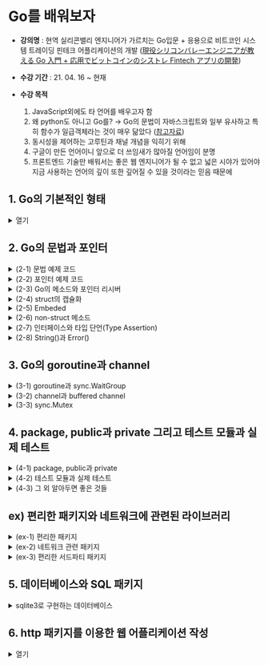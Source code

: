 # Go를 배워보자

- **강의명** : 현역 실리콘밸리 엔지니어가 가르치는 Go입문 + 응용으로 비트코인 시스템 트레이딩 핀테크 어플리케이션의 개발 ([現役シリコンバレーエンジニアが教える Go 入門 + 応用でビットコインのシストレ Fintech アプリの開発](https://www.udemy.com/course/go-fintech/))

- **수강 기간** : 21. 04. 16 ~ 현재

- **수강 목적**

  1. JavaScript외에도 타 언어를 배우고자 함
  2. 왜 python도 아니고 Go를? → Go의 문법이 자바스크립트와 일부 유사하고 특히 함수가 일급객체라는 것이 매우 닮았다 ([참고자료](https://lannex.github.io/blog/2019/Golang-for-JavaScript-developers-1/))
  3. 동시성을 제어하는 고루틴과 채널 개념을 익히기 위해
  4. 구글이 만든 언어이니 앞으로 더 쓰임새가 많아질 언어임이 분명
  5. 프론트엔드 기술만 배워서는 좋은 웹 엔지니어가 될 수 없고 넓은 시야가 있어야 지금 사용하는 언어의 깊이 또한 깊어질 수 있을 것이라는 믿음 때문에

## 1. Go의 기본적인 형태

<details>
<summary> 열기 </summary>
<div markdonw="1">

```go
package main // package 형 언어

import "fmt" // 이와 같은 import 형태임

func main() { // C나 java같은 main 함수가 있어야 함
    // 1. 변수 선언
    var i int = 1

    var {
        j int = 2
        s string = "test"
        t, f bool = true, false
    }

    xi := 1 // 축약
    xt, xf : = true, false

    // 2. 배열과 슬라이스
    var a [2]int = [2]int{10, 20} // 배열 (불가변)
    var b []int = []int{100, 200} // 슬라이스 (가변)
    n := []int{1, 2, 3, 4, 5, 6}
    fmt.printLn(n[2:4])
    k := make([]int, 3, 5) // make(형, 길이, 메모리)

    // 3. map
    m := map[string]int{"apple": 100, "banana": 200}
    v, ok := m["apple"] // 두 번째 인자로 해당 값의 유무를 판별 가능, 이 경우 100 true가 출력될 것

    // 4. 함수
    r := add(10, 20)

    conter := incrementGenerator()
    fmt.Println(counter()) // 1
    fmt.Println(counter()) // 2

}

func add(x int, y int) result int { // 매개변수들의 형과 반환형을 기입할 것
    result = x + y // 이렇게 써도 이미 result를 반환하기로 되어 있으므로 이 값을 알아서 반환
    return
}

func incrementGenerator() (func() int) {
    x := 0
    return func() int {
        x++
        return x
    }
}
// 자바스크립트에서 사용하는 spread operator로 여러개의 인자를 받을 수 있음 (아예 안 받을 수도 있음)
func sum() (params ...int) result int {
    for _, param := range params {
        result += param
    }
    return
}

```

</div>
</details>

## 2. Go의 문법과 포인터

<details>
<summary> (2-1) 문법 예제 코드 </summary>
<div markdonw="2-1">

```go
package main // package 형 언어


import "fmt"

func main() {
	num := 6
	if num%2 == 0 { // JS와는 달리 괄호 없이 조건문이 들어감
		fmt.Println("by 2")
	} else {
		fmt.Println("else")
	}

	for i := 0; i < 6; i++ { // 당연히 조건문 안에서도 형정의의 축약형을 사용할 수 있다
		if i == 3 {
			fmt.Println("continue")
			continue
		}
		if i > 5 {
			fmt.Println("break")
			break
		}
		fmt.Println(i)
	}

	l := []string{"python", "java", "go"}

	for _, v := range l { // 이 부분은 파이썬과 비슷함
		fmt.Print(v + ` `)
	}

	os := "window"
    // 스위치도 괄호만 없고 똑같지만 대신 break가 없다
	switch os {
	case "mac":
		fmt.Println("Mac!")
	case "window":
		fmt.Println("Window!")
	default:
		fmt.Println("default...")
	}

}

```

</div>
</details>

<details>
<summary> (2-2) 포인터 예제 코드 </summary>
<div markdonw="2-2">

```go
package main

import "fmt"

func one(x *int) {
	*x = 1
}

func main() {
	var n int = 100
	fmt.Println(n) // 100
	fmt.Println(&n) // 0xc000014088
	var p *int = &n
	fmt.Println(p) // 0xc000014088
	fmt.Println(*p) // 100

    one(&n)
	fmt.Println(n) // 1
	fmt.Println(&n) // 0xc000014088

    var p1 *int = new(int)
	fmt.Println(p1) // 0xc0000140a8
    fmt.Println(*p1) // 0
	var p2 *int
	fmt.Println(p2) // <nil>
    fmt.Printf("%T\n", p2) // *int

    m := make(map[string]int)
	fmt.Printf("%T\n", m)
    // fmt.Printf("%T\n", *m)
    // *m 을 보려고 하면 invalid operation: cannot indirect m (variable of type map[string]int)라고 표시된다
    // make로 생성된 자료구조는 포인터가 존재하지 않음
}
```

- struct 예제

```go
package main

import (
	"fmt"
)

type Vertex struct {
	X int
	Y int
	S string
}

func main() {
	v := Vertex{X: 1, Y: 2}
	fmt.Println(v) // {1 2 }

	v.X = 100
	fmt.Println(v.X, v.Y) // 100 2

	v2 := Vertex{X: 1}
	fmt.Println(v2) // {1 0 }

	v3 := Vertex{1, 2, "test"}
	fmt.Println(v3) // {1 2 test}

	v4 := Vertex{}
	fmt.Printf("%T %v\n", v4, v4) // main.Vertex {0 0 }

	var v5 Vertex
	fmt.Printf("%T %v\n", v5, v5) // main.Vertex {0 0 }

	v6 := new(Vertex)
	fmt.Printf("%T %v\n", v6, v6) // *main.Vertex &{0 0 }

	v7 := &Vertex{}
	fmt.Printf("%T %v\n", v7, v7) //*main.Vertex &{0 0 }
}

```

</div>
</details>

<details>
<summary> (2-3) Go의 메소드와 포인터 리시버</summary>
<div markdonw="2-3">

```go
package main

import "fmt"

type Vertex struct {
	X, Y int
}

// Vertex형의 v라는 변수에 Area()를 연결 (Go 메소드)
func (v Vertex) Area() int {
	return v.X * v.Y
}

// Vertex의 주소 내에서 직접 조작 (포인터 리시버)
func (v *Vertex) Scale(i int) {
	v.X = v.X * i
	v.Y = v.Y * i
}

func Area(v Vertex) int {
	return v.X * v.Y
}

func main() {
	v := Vertex{3, 4}
	fmt.Println(Area(v))  // 12
	fmt.Println(v.Area()) // 12

	v.Scale(10)
	fmt.Println(v.Area()) // 1200
}

```

</div>
</details>

<details>
<summary> (2-4) struct의 캡슐화</summary>
<div markdonw="2-4">

```go
package main

import "fmt"

// 소문자로 작성하면 private의 효과를 갖는다
type Vertex struct {
	x, y int
}

func (v Vertex) Area() int {
	return v.x * v.y
}

func (v *Vertex) Scale(i int) {
	v.x = v.x * i
	v.y = v.y * i
}

func Area(v Vertex) int {
	return v.x * v.y
}

// x, y를 받는 New함수(New는 디자인패턴)를 만들어 Vertex의 포인터를 리턴하도록 함
// 이 때, 리턴하는 것은 Vertex{x, y}로 만들어진 struct의 주소
func New(x, y int) *Vertex {
	return &Vertex{x, y}
}

func main() {
	v := New(3, 4)
	v.Scale(10)
	fmt.Println(v.Area()) // 1200
}

```

</div>
</details>

<details>
<summary> (2-5) Embeded </summary>
<div markdonw="2-5">

```go
package main

import "fmt"

type Vertex struct {
	x, y int
}

func (v Vertex) Area() int {
	return v.x * v.y
}

func (v *Vertex) Scale(i int) {
	v.x = v.x * i
	v.y = v.y * i
}

type Vertex3D struct {
	Vertex // super() 같은 효과
	z      int
}

func (v Vertex3D) Area3D() int {
	return v.x * v.y * v.z
}

func (v *Vertex3D) Scale3D(i int) {
	v.x = v.x * i
	v.y = v.y * i
	v.z = v.z * i
}

func New(x, y, z int) *Vertex3D {
	return &Vertex3D{Vertex{x, y}, z}
}

func main() {
	v := New(3, 4, 5)
	v.Scale3D(10)
	fmt.Println(v.Area3D()) // 30 * 40 * 50 = 60000
}
```

</div>
</details>

<details>
<summary> (2-6) non-struct 메소드 </summary>
<div markdonw="2-6">

```go
package main

import "fmt"

type MyInt int

func (i MyInt) Double() int {
	fmt.Printf("%T %v\n", i, i) // main.MyInt 10
	fmt.Printf("%T %v\n", 1, 1) // int 1
	return int(i * 2)
}

func main() {
	myInt := MyInt(10)
	fmt.Println(myInt.Double()) // 20
}
```

</div>
</details>

<details>
<summary> (2-7) 인터페이스와 타입 단언(Type Assertion) </summary>
<div markdonw="2-7">

```go
// package main

import "fmt"

type Human interface {
	Say()
}

type Person struct {
	Name string
}

func (p *Person) Say() {
	p.Name = "Mr." + p.Name
	fmt.Println(p.Name)
}

func main() {
	var mike Human = &Person{"Mike"}
	mike.Say()
}

/* -------------------------------- */

package main

import "fmt"

func do(i interface{}) {
	switch v := i.(type) { // switch-type문
	case int:
		fmt.Println(v * 2)
	case string:
		fmt.Println(v + "!")
	default:
		fmt.Printf("I don't knwo %T\n", v)
	}
}

func main() {
	var i interface{} = 10 // i는 int형이 아닌 인터페이스임
	do(i)                  // 20
	do("Mike")             // Mike!
	do(true)               // I don't knwo bool
}
```

</div>
</details>

<details>
<summary> (2-8) String()과 Error() </summary>
<div markdonw="2-8">

```go
package main

import "fmt"

type Person struct {
	Name string
	Age  int
}

// fmt에 있는 String()을 오버로딩 한 것
func (p Person) String() string {
	return fmt.Sprintf("My name is %v", p.Name)
}

func main() {
	mike := Person{"Mike", 22}
	fmt.Println(mike.String())
}

/* -------------------------------- */
package main

import "fmt"

type UserNotFound struct {
	Username string
}

func (e *UserNotFound) Error() string {
	return fmt.Sprintf("User not found: %v", e.Username)
}

func myFunc() error {
	ok := false
	if ok {
		return nil
	}
	return &UserNotFound{Username: "mike"}
}

func main() {
	if err := myFunc(); err != nil {
		fmt.Println(err)
	}
}

```

</div>
</details>

## 3. Go의 goroutine과 channel

<details>
<summary> (3-1) goroutine과 sync.WaitGroup </summary>
<div markdown="3-1">

```go
package main

import (
	"fmt"
	// "time"
	"sync"
)

func goroutine(s string, wg *sync.WaitGroup) {
	defer wg.Done()
	for i := 0; i < 5; i++ {
		// time.Sleep(100 * time.Millisecond)
		fmt.Println(s)
	}
}

func normal(s string) {
	for i := 0; i < 5; i++ {
		// time.Sleep(100 * time.Millisecond)
		fmt.Println(s)
	}
}

func main() {
	var wg sync.WaitGroup
	wg.Add(1)

	go goroutine("world")
	normal("hello")

	wg.Wait()
}

```

</div>
</details>

<details>
<summary> (3-2) channel과 buffered channel </summary>
<div markdown="3-2">

- sync.WaitGroup를 사용해 기다리지 않아도 channel을 통해 루틴간의 통신이 가능
- goroutine의 실행 순서가 일정하지 않아 출력값 15와 120이 실행할 때마다 달라질 수 있다

```go
package main

import "fmt"

func goroutine1(s []int, c chan int) {
	sum := 0
	for _, v := range s {
		sum += v
	}
	c <- sum
}

func goroutine2(s []int, c chan int) {
	mul := 1
	for _, v := range s {
		mul *= v
	}
	c <- mul
}

func main() {
	s := []int{1, 2, 3, 4, 5}
	c := make(chan int)

	go goroutine1(s, c)
	go goroutine2(s, c)
	x := <-c
	fmt.Println(x)
	y := <-c
	fmt.Println(y)
}
```

- 채널을 만들 때 make 함수의 두번째 인자로 버퍼를 설정할 수 있는데 이 버퍼의 갯수에 따라 받을 수 있는 인자의 수가 결정된다

```go
package main

import "fmt"

func main() {
	ch := make(chan int, 2)
	ch <- 100
	fmt.Println(len(ch))
	ch <- 200
	fmt.Println(len(ch))
	// 버퍼를 2개로 설정했으므로 ch는 2개의 값만을 받을 수 있다

	x := <-ch      // 여기서 ch 내 버퍼에서 값을 하나 끄집어 냄
	fmt.Println(x) // 100

	fmt.Println(len(ch)) // ch의 길이는 1이 된다

	ch <- 300            // 값을 하나 집어넣으면
	fmt.Println(len(ch)) // 2가 된다

	close(ch)
	//len 이 있다는 뜻은 채널은 순환 가능한 iterator이다
	for c := range ch {
		fmt.Println(c)
	}
	// 하지만 이렇게 하면 오류가 남 -> 순환하기 전에 채널을 닫아주어야 함
}
```

- goroutine과 channel을 써서 합을 구하는 과정을 출력하기

```go
package main

import "fmt"

func goroutine1(s []int, c chan int) {
	sum := 0
	for _, v := range s {
		sum += v
		c <- sum
	}
	close(c)
}

func main() {
	s := []int{1, 2, 3, 4, 5}
	c := make(chan int, len(s))

	go goroutine1(s, c)
	for i := range c {
		fmt.Println(i)
	}
}
```

- goroutine과 channel을 사용한 Producer/Consumer 패턴

```go
package main

import (
	"fmt"
	"sync"
)

func producer(ch chan int, i int) {
	ch <- i * 2
}

func consumer(ch chan int, wg *sync.WaitGroup) {
	for i := range ch {
		fmt.Println("process", i*1000)
		wg.Done()
	}
}

func main() {
	var wg sync.WaitGroup
	ch := make(chan int)

	for i := 0; i < 10; i++ {
		wg.Add(1)
		go producer(ch, i)
	}

	go consumer(ch, &wg)
	wg.Wait()
	close(ch)
}
```

- goroutine과 channel을 사용한 fan-out/fan-in 패턴
  - 이 패턴을 사용한 예시 : 유저 정보를 받아 정보를 처리하고 이메일을 보내는 파이프라인 작업을 수행 등

```go
package main

import "fmt"

func producer(first chan int) {
	defer close(first)
	for i := 0; i < 10; i++ {
		first <- i
	}
}

func multi2(first <-chan int, second chan<- int) {
	defer close(second)
	for i := range first {
		second <- i * 2
	}
}

func mulit4(second <-chan int, third chan<- int) {
	defer close(third)
	for i := range second {
		third <- i * 4
	}
}

func main() {
	first := make(chan int)
	second := make(chan int)
	third := make(chan int)

	go producer(first)
	go multi2(first, second)
	go multi2(second, third)

	for result := range third {
		fmt.Println(result)
	}
}

```

- select를 사용한 병렬처리

```go
package main

import (
	"fmt"
	"time"
)

func goroutine1(ch chan string) {
	for {
		ch <- "packet from 1"
		time.Sleep(3 * time.Second)
	}
}

func goroutine2(ch chan string) {
	for {
		ch <- "packet from 2"
		time.Sleep(1 * time.Second)
	}
}

func main() {
	c1 := make(chan string)
	c2 := make(chan string)

	go goroutine1(c1)
	go goroutine2(c2)

	for {
		select {
		case msg1 := <-c1:
			fmt.Println(msg1)
		case msg2 := <-c2:
			fmt.Println(msg2)
		}
	}
}
```

- default selection과 for break

```go
package main

import (
	"fmt"
	"time"
)

func main() {
	tick := time.Tick(100 * time.Millisecond)
	boom := time.Tick(500 * time.Millisecond)

OuterLoop:
	for {
		select {
		case <-tick:
			fmt.Println("tick.")
		case <-boom:
			fmt.Println("Boom!")
			break OuterLoop
		default:
			fmt.Println("    .")
			time.Sleep(50 * time.Millisecond)
		}
	}
}
```

</div>
</details>

<details>
<summary> (3-3) sync.Mutex</summary>
<div markdown="3-3">

- 여러 goroutine에서 같은 객체를 공유한다면 어떤 상황에서는 동시간에 해당 객체를 참조할 수 있는데 이럴 경우에 오류가 발생 할 수 있음
- 이를 안전하게 처리하기 위한 동기화 객체가 Mutex

```go
package main

import (
	"fmt"
	"sync"
	"time"
)

type Counter struct {
	v   map[string]int
	mux sync.Mutex
}

func (c *Counter) Inc(key string) {
	c.mux.Lock()
	c.v[key]++
	c.mux.Unlock()
}

func (c *Counter) Value(key string) int {
	c.mux.Lock()
	defer c.mux.Unlock()
	return c.v[key]
}

// 같은 키값을 동시에 읽으면 오류남
func main() {
	c := Counter{v: make(map[string]int)}

	go func() {
		for i := 0; i < 10; i++ {
			c.Inc("key")
		}
	}()
	go func() {
		for i := 0; i < 10; i++ {
			c.Inc("key")
		}
	}()
	time.Sleep(1 * time.Second)
	fmt.Println(c, c.Value("key"))
}
```

</div>
</details>

## 4. package, public과 private 그리고 테스트 모듈과 실제 테스트

<details>
<summary> (4-1) package, public과 private </summary>
<div markdown="4-1">

```go
/*
"GO111MODULE"
기존 GOPATH와 vendor/에 따라 동작하던 go 커맨드와의 공존을 위한 GO111MODULE이라는 임시 환경변수가 생김(~ 1.11 ver.)
`go env -w GO111MODULE=on`은 GOPATH에 전혀 관계없이 Go modules의 방식대로 동작하고
`go env -w GO111MODULE=off`는 Go modules는 전혀 사용되지 않고 기존에 사용되던 방식대로 GOPATH와 verdor/를 통해 go 커맨드가 동작함
`go env -w GO111MODULE=auto`의 경우 GOPATH/src 내부에서의 go 커맨드는 기존의 방식대로 외부에서의 go 커맨드는 Go modules의 방식대로 동작함
*/

package main

import (
	"210421/mylib"
	"210421/mylib/under"
	"fmt"
)

func main() {
	s := []int{1, 2, 3, 4, 5}
	fmt.Println(mylib.Average(s))
	mylib.Say()

	person := under.Person{Name: "Mike", Age: 20}
	fmt.Print(person.Name + ` `)
	under.Hello() // 함수의 첫글자를 소문자로 작성하면 private임을 잊지 말자
}
/*-----------------------------------------------------*/
// /PATH/mylib/math.go
package mylib

func Average(s []int) int {
	total := 0
	for _, i := range s {
		total += i
	}
	return int(total / len(s))
}
/*-----------------------------------------------------*/
// /PATH/mylib/say.go
package mylib

import "fmt"

func Say() {
	fmt.Println("Hello, world!")
}
/*-----------------------------------------------------*/
// /PATH/mylib/under/hello.go
package under

import "fmt"

type Person struct {
	Name string
	Age  int
}

func Hello() {
	fmt.Println("Hello!")
}
```

</div>
</details>

<details>
<summary> (4-2) 테스트 모듈과 실제 테스트 </summary>
<div markdown="4-2">

- 파일 내에 testing 모듈을 import하고 테스트할 함수의 변수로 `t *testing.T`를 넣는다

```go
// mylib/math_test.go
package mylib

import "testing"

func TestAverage(t *testing.T) {
	v := Average([]int{1, 2, 3, 4, 5})

	if v != 3 {
		t.Error("Expected 3, got", v)
	}
}

```

- vscode에서 모듈을 테스트하는 방법에는 두가지 방법이 있는데 하나는 터미널에서 `go test ./...`와 같이 디렉토리 전체를 테스트하는 것이고 나머지는 launch.json에 Launch test function를 명시하고 기본 매개변수로 해당 파일을 넘겨주는 것

```json
// launch.json
"configurations": [
	{
        "name": "Launch test function",
        "type": "go",
        "request": "launch",
        "mode": "test",
        "program": "${workspaceFolder}/210421/mylib",
        "args": [
            "-test.v",
        ]
    },
	// 이 밑에는 launch 항목이 따로 있음
]
```

**실행 예제**

- 터미널에서 실행했을 때

```cli
PS %GOPATH%src> go test 210421/mylib
ok      210421/mylib    0.085s
```

- F5로 Launch test function을 실행했을 때 (디버그 콘솔)

```
API server listening at: 127.0.0.1:19984
=== RUN   TestAverage
--- PASS: TestAverage (0.00s)
PASS
```

- go의 테스팅은 매우 기본적인 것만 제공하므로 Ginkgo 혹은 Gomega의 테스트 라이브러리를 사용할 수도 있다

</div>
</details>

<details>
<summary> (4-3) 그 외 알아두면 좋은 것들 </summary>
<div markdown="4-3">

- gofmt : eslint나 prettier 같은 코드 스타일 정리 커맨드
- [서드 파티 패키지 검색 페이지](https://pkg.go.dev/?utm_source=godoc)
- 강의 내에서 talib 패키지를 다운로드

```
go get github.com/markcheno/go-talib
go get github.com/markcheno/go-quote
```

- 예제 코드를 실행해보기

```go
package main

import (
	"fmt"

	"github.com/markcheno/go-quote"
	"github.com/markcheno/go-talib"
)

func main() {
	spy, _ := quote.NewQuoteFromYahoo("spy", "2016-01-01", "2016-04-01", quote.Daily, true)
	fmt.Print(spy.CSV())
	rsi2 := talib.Rsi(spy.Close, 2)
	fmt.Println(rsi2)
}
```

- 실행 결과

```
datetime,open,high,low,close,volume
2016-01-04 00:00,200.49,201.03,198.59,181.92,222353500.00
2016-01-05 00:00,201.40,201.90,200.05,182.23,110845800.00
2016-01-06 00:00,198.34,200.06,197.60,179.93,152112600.00
2016-01-07 00:00,195.33,197.44,193.59,175.61,213436100.00
...
2016-03-31 00:00,205.91,206.41,205.33,186.95,94584100.00
```

- godoc (go의 공식문서 커맨드) : `go get golang.org/x/tools/cmd/godoc`로 다운로드하면 언제든 공식 문서를 참조 할 수 있음

</div>
</details>

## ex) 편리한 패키지와 네트워크에 관련된 라이브러리

<details>
<summary> (ex-1) 편리한 패키지 </summary>
<div markdown="ex-1">

1. time

```go
/*
const (
    ANSIC       = "Mon Jan _2 15:04:05 2006"
    UnixDate    = "Mon Jan _2 15:04:05 MST 2006"
    RubyDate    = "Mon Jan 02 15:04:05 -0700 2006"
    RFC822      = "02 Jan 06 15:04 MST"
    RFC822Z     = "02 Jan 06 15:04 -0700" // RFC822 with numeric zone
    RFC850      = "Monday, 02-Jan-06 15:04:05 MST"
    RFC1123     = "Mon, 02 Jan 2006 15:04:05 MST"
    RFC1123Z    = "Mon, 02 Jan 2006 15:04:05 -0700" // RFC1123 with numeric zone
    RFC3339     = "2006-01-02T15:04:05Z07:00"
    RFC3339Nano = "2006-01-02T15:04:05.999999999Z07:00"
    Kitchen     = "3:04PM"
    // Handy time stamps.
    Stamp      = "Jan _2 15:04:05"
    StampMilli = "Jan _2 15:04:05.000"
    StampMicro = "Jan _2 15:04:05.000000"
    StampNano  = "Jan _2 15:04:05.000000000"
)
*/
package sublib

import (
	"fmt"
	"time"
)

func TimeModuleExample() {
	t := time.Now()
	fmt.Println(t) // 2021-04-22 11:04:35.6950007 +0900 KST m=+0.002823501
	fmt.Println(t.Format(time.RFC3339)) // 2021-04-22T11:04:35+09:00
	fmt.Println(t.Year(), t.Month(), t.Day()) // 2021 April 22
}
```

2. regexp

```go
package sublib

import (
	"fmt"
	"regexp"
)

func RegexpExample() {
	match, _ := regexp.MatchString("a([a-z]+)e", "apple")
	fmt.Println(match) // true

	r := regexp.MustCompile("a([a-z]+)e")
	ms := r.MatchString("apple")
	fmt.Println(ms) // true

	r2 := regexp.MustCompile("^/(edit|save|view)/([a-zA-Z0-9]+)$")
	fs := r2.FindString("/view/test")
	fmt.Println(fs) // /view/test

	fss := r2.FindStringSubmatch("/view/test")
	fmt.Println(fss, fss[0], fss[1], fss[2]) // [/view/test view test] /view/test view test
}
```

3. sort

```go
package sublib

import (
	"fmt"
	"sort"
)

func SortArr() {
	i := []int{5, 3, 2, 8, 7}
	s := []string{"d", "a", "f"}
	p := []struct {
		Name string
		Age  int
	}{
		{"Nancy", 20},
		{"Vera", 40},
		{"Mike", 30},
		{"Bob", 50},
	}

	fmt.Println(i, s, p) // [5 3 2 8 7] [d a f] [{Nancy 20} {Vera 40} {Mike 30} {Bob 50}]
	sort.Ints(i)
	sort.Strings(s)
	sort.Slice(p, func(i, j int) bool { return p[i].Name < p[j].Name })
	fmt.Println(i, s, p) // [2 3 5 7 8] [a d f] [{Bob 50} {Mike 30} {Nancy 20} {Vera 40}]
	sort.Slice(p, func(i, j int) bool { return p[i].Age < p[j].Age })
	fmt.Println(i, s, p) // [2 3 5 7 8] [a d f] [{Nancy 20} {Mike 30} {Vera 40} {Bob 50}]


}
```

4. iota

```go
package sublib

import "fmt"

const (
	c1 = iota
	c2
	c3
)

const (
	_      = iota
	KB int = 1 << (10 * iota)
	MB
	GB
	TB
)

func IotaExample() {
	fmt.Println(c1, c2, c3) // 0 1 2
	fmt.Println(KB, MB, GB, TB) // 1024 1048576 1073741824 1099511627776
}
```

5. context

```go
package sublib

import (
	"context"
	"fmt"
	"time"
)

func longProcess(ctx context.Context, ch chan string) {
	fmt.Println("run")
	time.Sleep(4 * time.Second)
	fmt.Println("finish")
	ch <- "result"
}

func ContextExample() {
	ch := make(chan string)
	ctx := context.Background()
	ctx, cancel := context.WithTimeout(ctx, 3*time.Second)
	defer cancel()

	go longProcess(ctx, ch)

CTXLOOP:
	for {
		select {
		case <-ctx.Done():
			fmt.Println(ctx.Err())
			// 함수의 실행 시간이 3초를 넘어가므로 이 케이스가 실행됨
			// context deadline exceeded
			break CTXLOOP
		case <-ch:
			fmt.Println("Success")
			break CTXLOOP
		}
	}
}

```

6. ioutil

```go
package sublib

import (
	"bytes"
	"fmt"
	"io/ioutil"
	"log"
)

func IoutilExample() {
	content, err := ioutil.ReadFile("example.txt")
	if err != nil {
		log.Fatal(err)
	}
	fmt.Println(string(content)) // Example text

	r := bytes.NewBuffer([]byte("abc"))
	content2, _ := ioutil.ReadAll(r)
	fmt.Println(string(content2)) // abc
}
```

</div>
</details>

<details>
<summary> (ex-2) 네트워크 관련 패키지 </summary>
<div markdown="ex-2">

**1. http**

- http에서 리퀘스트를 보낼 때 NewRequest(method string, url string, body io.Reader)를 사용함

- \*http.Client의 주소값을 갖는 http.Client{} struct를 정의하고 이 객체를 통해 .Do, .Get, .Post 등을 실행할 수 있다

```go
package sub

import (
	"fmt"
	"io/ioutil"
	"net/http"
	"net/url"
)

func HttpExample() {
	// resp, _ := http.Get("https://nextjs-api-harry.herokuapp.com/api/detail-post/1/")
	// defer resp.Body.Close()

	base, _ := url.Parse("http://example.com")
	reference, _ := url.Parse("/test?a=1&b=2")
	fmt.Println(base) // http://example.com
	endpoint := base.ResolveReference(reference).String()
	fmt.Println(endpoint) // http://example.com/test?a=1&b=2

	req, _ := http.NewRequest("GET", endpoint, nil)
	req.Header.Add("If-None-Match", `W/"wyzzy`)
	q := req.URL.Query()
	fmt.Println(q) // map[a:[1] b:[2]]
	q.Add("c", "3")
	fmt.Println(q, q.Encode()) // map[a:[1] b:[2] c:[3]], a=1&b=2&c=3

	var client *http.Client = &http.Client{}
	resp, _ := client.Do(req)

	body, _ := ioutil.ReadAll(resp.Body)
	fmt.Println(string(body))
}
```

**2. json.Unmarshal, json.Marshal**

```go
package sub

import (
	"encoding/json"
	"fmt"
)

type Person struct {
	Name      string   `json:"name"`      // 가리고 싶을 땐 "-"로 표기
	Age       int      `json:"age"`       // int를 string로 표기하고 싶을 땐 ,와 함께 string을 정의
	Nicknames []string `json:"nicknames"` // omitempty로 해당 값이 없다면 표기하지 않을 수도 있다
}

func (p Person) MarshalJSON() ([]byte, error) {
	v, err := json.Marshal(&struct {
		Name string
	}{
		Name: "Mr." + p.Name,
	})
	return v, err
}

func JsonExample() {
	b := []byte(`{"name":"Mike", "age":20, "nicknames":["a","b","c"]}`)
	var p Person
	if err := json.Unmarshal(b, &p); err != nil {
		fmt.Println(err)
	}

	fmt.Println(p.Name, p.Age, p.Nicknames) // Mike 20 [a b c]

	v, _ := json.Marshal(p)
	fmt.Println(string(v))
	// before `json`setting : {"Name":"Mike","Age":20,"Nicknames":["a","b","c"]}
	// after : {"name":"Mike","age":20,"nicknames":["a","b","c"]}
	// even after custom Marshal func => {"Name":"Mr.Mike"}
}
```

**3. hmac**

- [go의 공식문서](https://golang.org/pkg/crypto/hmac/)에서 추천하는 hmac의 사용법

```go
// ValidMAC reports whether messageMAC is a valid HMAC tag for message.
func ValidMAC(message, messageMAC, key []byte) bool {
	mac := hmac.New(sha256.New, key)
	mac.Write(message)
	expectedMAC := mac.Sum(nil)
	return hmac.Equal(messageMAC, expectedMAC)
}
```

- 이를 토대로 간이 인증 서버를 구현

```go
package sub

import (
	"crypto/hmac"
	"crypto/sha256"
	"encoding/hex"
	"fmt"
)

var DB = map[string]string{
	"User1Key": "User1Secret",
	"User2Key": "User2Secret",
}

func Server(apiKey, sign string, data []byte) bool {
	apiSecret := DB[apiKey]
	h := hmac.New(sha256.New, []byte(apiSecret))
	h.Write(data)
	expectedHMAC := hex.EncodeToString(h.Sum(nil))
	if sign == expectedHMAC {
		return true
	} else {
		return false
	}
}

func APIAuthexample() {
	const apiKey = "User1Key"
	const apiSecret = "User1Secret"

	data := []byte("data")
	h := hmac.New(sha256.New, []byte(apiSecret))
	h.Write(data)
	sign := hex.EncodeToString(h.Sum(nil))

	fmt.Println(sign) // 076b55e7f7e126...

	fmt.Println(Server(apiKey, sign, data)) // true
}
```

</div>
</details>

<details>
<summary> (ex-3) 편리한 서드파티 패키지 </summary>
<div markdown="ex-3">

**1. Semaphore**

```go
package sub

import (
	"context"
	"fmt"
	"time"

	"golang.org/x/sync/semaphore"
)

/*
세마포어(Semaphore) : 공유된 자원의 데이터를 여러 프로세스가 접근하는 것을 막는 것
뮤텍스(Mutex) : 공유된 자원의 데이터를 여러 쓰레드가 접근하는 것을 막는 것
*/

var s *semaphore.Weighted = semaphore.NewWeighted(1)

func longProcess(ctx context.Context) {
	isAcquire := s.TryAcquire(1)
	if !isAcquire {
		fmt.Println("Could not get lock")
		return
	}
	// if err := s.Acquire(ctx, 1); err != nil {
	// 	fmt.Println(err)
	// 	return
	// }
	defer s.Release(1)

	fmt.Println("Wait...")
	time.Sleep(1 * time.Second)
	fmt.Println("Done")
}

func SemaphoreExample() {
	ctx := context.TODO()

	go longProcess(ctx)
	go longProcess(ctx)
	go longProcess(ctx)
	time.Sleep(2 * time.Second)

	go longProcess(ctx)
	time.Sleep(5 * time.Second)
}
```

**2. ini**

```go
// ini.go
package sub

import (
	"fmt"

	"gopkg.in/ini.v1"
)

type ConfigList struct {
	Port      int
	DBname    string
	SQLDriver string
}

var Config ConfigList

func init() {
	cfg, _ := ini.Load("config.ini")
	Config = ConfigList{
		Port:      cfg.Section("web").Key("port").MustInt(),
		DBname:    cfg.Section("db").Key("name").MustString("example.sql"),
		SQLDriver: cfg.Section("db").Key("driver").String(),
	}
}

func IniExample() {
	fmt.Printf("%T %v\n", Config.Port, Config.Port)
	fmt.Printf("%T %v\n", Config.DBname, Config.DBname)
	fmt.Printf("%T %v\n", Config.SQLDriver, Config.SQLDriver)
}
```

**3. talib**

```go
package sub

import (
	"fmt"

	"github.com/markcheno/go-quote"
	"github.com/markcheno/go-talib"
)

func TalibExample() {
	spy, _ := quote.NewQuoteFromYahoo(
		"spy", "2018-04-01", "2019-01-01", quote.Daily, true)
	fmt.Print(spy.CSV())
	// Rsi란 종가의 변화로 추세 강도를 측정하는 선행지표
	// 헌재 추세강도가 어떠한지를 0~100퍼센트의 수치로 보여줌
	rsi2 := talib.Rsi(spy.Close, 2)
	fmt.Println(rsi2)
	// Ema란 지수이동평균으로 과거 값(여기서는 14일)을 계산대상으로 단기변동성을 알 수 있는 값
	// Wma는 가중이동평균으로 현재의 추세를 알 수 있는 값
	mva := talib.Ema(spy.Close, 14)
	fmt.Println(mva)
}
```

**4. websocket으로 실시간 비트코인 가격 가져오기**

```go
package sub

import (
	"log"
	"net/url"

	"github.com/gorilla/websocket"
)

type JsonRPC2 struct {
	Version string      `json:"jsonrpc"`
	Method  string      `json:"method"`
	Params  interface{} `json:"params"`
	Result  interface{} `json:"result,omitempty"`
	Id      *int        `json:"id,omitempty"`
}
type SubscribeParams struct {
	Channel string `json:"channel"`
}

func Websocket() {
	u := url.URL{Scheme: "wss", Host: "ws.lightstream.bitflyer.com", Path: "/json-rpc"}
	log.Printf("connecting to %s", u.String())

	c, _, err := websocket.DefaultDialer.Dial(u.String(), nil)
	if err != nil {
		log.Fatal("dial:", err)
	}
	defer c.Close()

	if err := c.WriteJSON(&JsonRPC2{Version: "2.0", Method: "subscribe", Params: &SubscribeParams{"lightning_ticker_BTC_JPY"}}); err != nil {
		log.Fatal("subscribe:", err)
		return
	}

	for {
		message := new(JsonRPC2)
		if err := c.ReadJSON(message); err != nil {
			log.Println("read:", err)
			return
		}

		if message.Method == "channelMessage" {
			log.Println(message.Params)
		}
	}
}
```

</div>
</details>

## 5. 데이터베이스와 SQL 패키지

<details>
<summary>sqlite3로 구현하는 데이터베이스</summary>
<div markdown="5">

```go
package main

import (
	"database/sql"
	"fmt"
	"log"

	_ "github.com/mattn/go-sqlite3"
)

var DBconnection *sql.DB

type Person struct {
	Name string
	Age  int
}

func main() {
	DBconnection, _ := sql.Open("sqlite3", "./example.sql")
	defer DBconnection.Close()
	command := `CREATE TABLE IF NOT EXISTS person(name STRING, age  INT)`
	_, err := DBconnection.Exec(command)
	if err != nil {
		log.Fatalln(err)
	}

	insertCmd := "INSERT INTO person (name, age) VALUES (?, ?)"
	_, err = DBconnection.Exec(insertCmd, "Jone", 31)
	if err != nil {
		log.Fatalln(err)
	}
	// sqlite> Nancy|20

	updateCmd := "UPDATE person SET age = ? WHERE name = ?"
	_, err = DBconnection.Exec(updateCmd, 25, "Nancy")
	if err != nil {
		log.Fatalln(err)
	}
	// sqlite> Nancy|25

	selectCmd := "SELECT * FROM person"
	rows, _ := DBconnection.Query(selectCmd)
	defer rows.Close()
	var pp []Person

	for rows.Next() {
		var p Person
		// err := rows.Scan(&p.Name, &p.Age)
		// if err != nil {
		// 	log.Println(err)
		// }
		pp = append(pp, p)
	}

	err = rows.Err()
	if err != nil {
		log.Fatalln(err)
	}

	for _, p := range pp {
		fmt.Println(p.Name, p.Age)
	}

	singleSelectCmd := "SELECT * FROM person where age = ?"
	row := DBconnection.QueryRow(singleSelectCmd, 21)
	var p Person
	err = row.Scan(&p.Name, &p.Age)
	if err != nil {
		if err == sql.ErrNoRows {
			log.Println("No row")
		} else {
			log.Println(err)
		}
	}
	fmt.Println(p.Name, p.Age)

	deleteCmd := "DELETE FROM person WHERE name = ?"
	_, err = DBconnection.Exec(deleteCmd, "Mike")
	if err != nil {
		log.Fatalln(err)
	}

	tableName := "person"
	tableViewCmd := fmt.Sprintf("SELECT * FROM %s", tableName)
	rows, _ := DBconnection.Query(tableViewCmd)
	defer rows.Close()
	var pp []Person

	for rows.Next() {
		var p Person
		pp = append(pp, p)
	}

	err = rows.Err()
	if err != nil {
		log.Fatalln(err)
	}

	for _, p := range pp {
		fmt.Println(p.Name, p.Age)
	}

}
```

</div>
</details>

## 6. http 패키지를 이용한 웹 어플리케이션 작성

<details>
<summary>열기</summary>
<div markdonw="6">

```go
package main

import (
	"fmt"
	"html/template"
	"io/ioutil"
	"log"
	"net/http"
)

type Page struct {
	Title string
	Body  []byte
}

func (p *Page) save() error {
	filename := p.Title + ".txt"
	return ioutil.WriteFile(filename, p.Body, 0600)
}

func loadPage(title string) (*Page, error) {
	filename := title + ".txt"
	body, err := ioutil.ReadFile(filename)
	if err != nil {
		return nil, err
	}
	return &Page{Title: title, Body: body}, nil
}

func renderTemplate(w http.ResponseWriter, tmpl string, p *Page) {
	t, _ := template.ParseFiles(tmpl + ".html")
	t.Execute(w, p)
}

func viewHandler(w http.ResponseWriter, r *http.Request) {
	title := r.URL.Path[len("/view/"):]
	p, _ := loadPage(title)
	renderTemplate(w, "view", p)
}

func editHandler(w http.ResponseWriter, r *http.Request) {
	title := r.URL.Path[len("/edit/"):]
	p, err := loadPage(title)
	if err != nil {
		http.Redirect(w, r, "/edit/"+title, http.StatusFound)
		return
	}
	renderTemplate(w, "edit", p)
}

func saveHandler(w http.ResponseWriter, r *http.Request) {
	title := r.URL.Path[len("/save/"):]
	body := r.FormValue("body")
	p := &Page{Title: title, Body: []byte(body)}
	err := p.save()
	if err != nil {
		http.Error(w, err.Error(), http.StatusInternalServerError)
		return
	}
	http.Redirect(w, r, "/view/"+title, http.StatusFound)
}

func IOutilExample() {

	p1 := &Page{Title: "Test", Body: []byte("This is a sample Page")}
	p1.save()

	p2, _ := loadPage(p1.Title)
	fmt.Println(string(p2.Body))

}

func main() {
	http.HandleFunc("/view/", viewHandler)
	http.HandleFunc("/edit/", editHandler)
	http.HandleFunc("/save/", editHandler)
	log.Fatal(http.ListenAndServe(":8080", nil))
}
```

</div>
</details>
